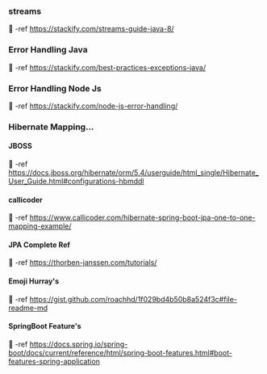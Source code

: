 ### streams

:wine_glass: -ref https://stackify.com/streams-guide-java-8/

### Error Handling Java

:wine_glass: -ref https://stackify.com/best-practices-exceptions-java/

### Error Handling Node Js
:wine_glass: -ref https://stackify.com/node-js-error-handling/

### Hibernate Mapping...

#### JBOSS
:wine_glass: -ref https://docs.jboss.org/hibernate/orm/5.4/userguide/html_single/Hibernate_User_Guide.html#configurations-hbmddl

#### callicoder 
:wine_glass: -ref https://www.callicoder.com/hibernate-spring-boot-jpa-one-to-one-mapping-example/

#### JPA Complete Ref 
:wine_glass: -ref https://thorben-janssen.com/tutorials/

#### Emoji Hurray's
:tropical_drink: -ref https://gist.github.com/roachhd/1f029bd4b50b8a524f3c#file-readme-md

#### SpringBoot Feature's
:tropical_drink: -ref https://docs.spring.io/spring-boot/docs/current/reference/html/spring-boot-features.html#boot-features-spring-application

